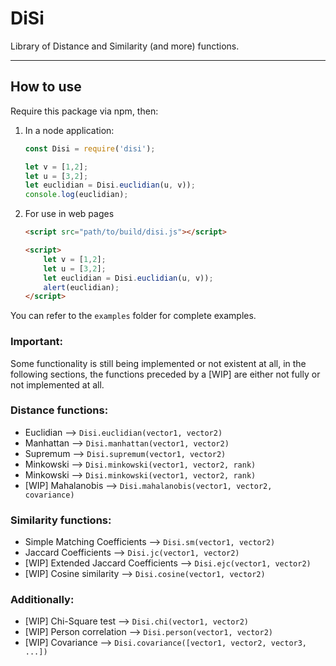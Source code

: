 # DiSi
Library of Distance and Similarity (and more) functions.
***

## How to use
Require this package via npm, then:

1. In a node application:
    ```javascript
    const Disi = require('disi');

    let v = [1,2];
    let u = [3,2];
    let euclidian = Disi.euclidian(u, v));
    console.log(euclidian);
    ```

2. For use in web pages
    ```html
    <script src="path/to/build/disi.js"></script>

    <script>
        let v = [1,2];
        let u = [3,2];
        let euclidian = Disi.euclidian(u, v));
        alert(euclidian);
    </script>
    ```

You can refer to the `examples` folder for complete examples.

### Important:
Some functionality is still being implemented or not existent at all, in the following sections, the functions preceded by a [WIP] are either not fully or not implemented at all.


### Distance functions:

- Euclidian --> `Disi.euclidian(vector1, vector2)`
- Manhattan --> `Disi.manhattan(vector1, vector2)`
- Supremum --> `Disi.supremum(vector1, vector2)`
- Minkowski --> `Disi.minkowski(vector1, vector2, rank)`
- Minkowski --> `Disi.minkowski(vector1, vector2, rank)`
- [WIP] Mahalanobis --> `Disi.mahalanobis(vector1, vector2, covariance)`

### Similarity functions:

- Simple Matching Coefficients --> `Disi.sm(vector1, vector2)`
- Jaccard Coefficients --> `Disi.jc(vector1, vector2)`
- [WIP] Extended Jaccard Coefficients --> `Disi.ejc(vector1, vector2)`
- [WIP] Cosine similarity --> `Disi.cosine(vector1, vector2)`

### Additionally:

- [WIP] Chi-Square test --> `Disi.chi(vector1, vector2)`
- [WIP] Person correlation --> `Disi.person(vector1, vector2)`
- [WIP] Covariance --> `Disi.covariance([vector1, vector2, vector3, ...])`